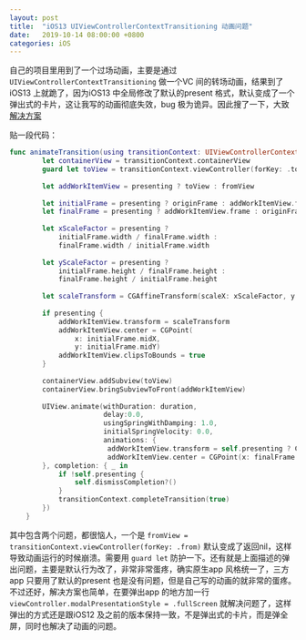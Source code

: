 ```yaml
---
layout: post
title:  "iOS13 UIViewControllerContextTransitioning 动画问题"
date:   2019-10-14 08:00:00 +0800
categories: iOS
---
```


自己的项目里用到了一个过场动画，主要是通过 `UIViewControllerContextTransitioning` 做一个VC 间的转场动画，结果到了iOS13 上就跪了，因为iOS13 中全局修改了默认的present 格式，默认变成了一个弹出式的卡片，这让我写的动画彻底失效，bug 极为诡异。因此搜了一下，大致[解决方案](https://stackoverflow.com/questions/57802743/uiviewcontroller-custom-transition-stuck-on-ios13)

贴一段代码：

```swift
func animateTransition(using transitionContext: UIViewControllerContextTransitioning) {
        let containerView = transitionContext.containerView
        guard let toView = transitionContext.viewController(forKey: .to)?.view, let fromView = transitionContext.viewController(forKey: .from)?.view else { return }
        
        let addWorkItemView = presenting ? toView : fromView
        
        let initialFrame = presenting ? originFrame : addWorkItemView.frame
        let finalFrame = presenting ? addWorkItemView.frame : originFrame
        
        let xScaleFactor = presenting ?
            initialFrame.width / finalFrame.width :
            finalFrame.width / initialFrame.width
        
        let yScaleFactor = presenting ?
            initialFrame.height / finalFrame.height :
            finalFrame.height / initialFrame.height
        
        let scaleTransform = CGAffineTransform(scaleX: xScaleFactor, y: yScaleFactor)
        
        if presenting {
            addWorkItemView.transform = scaleTransform
            addWorkItemView.center = CGPoint(
                x: initialFrame.midX,
                y: initialFrame.midY)
            addWorkItemView.clipsToBounds = true
        }
        
        containerView.addSubview(toView)
        containerView.bringSubviewToFront(addWorkItemView)
        
        UIView.animate(withDuration: duration,
                       delay:0.0,
                       usingSpringWithDamping: 1.0,
                       initialSpringVelocity: 0.0,
                       animations: {
                        addWorkItemView.transform = self.presenting ? CGAffineTransform.identity : scaleTransform
                        addWorkItemView.center = CGPoint(x: finalFrame.midX, y: finalFrame.midY)
        }, completion: { _ in
            if !self.presenting {
                self.dismissCompletion?()
            }
            transitionContext.completeTransition(true)
        })
    }
```

其中包含两个问题，都很恼人，一个是 `fromView = transitionContext.viewController(forKey: .from)` 默认变成了返回nil，这样导致动画运行的时候崩溃。需要用 `guard let` 防护一下。还有就是上面描述的弹出问题，主要是默认行为改了，非常非常蛋疼，确实原生app 风格统一了，三方app 只要用了默认的present 也是没有问题，但是自己写的动画的就非常的蛋疼。不过还好，解决方案也简单，在要弹出app 的地方加一行 `viewController.modalPresentationStyle = .fullScreen` 就解决问题了，这样弹出的方式还是跟iOS12 及之前的版本保持一致，不是弹出式的卡片，而是弹全屏，同时也解决了动画的问题。
